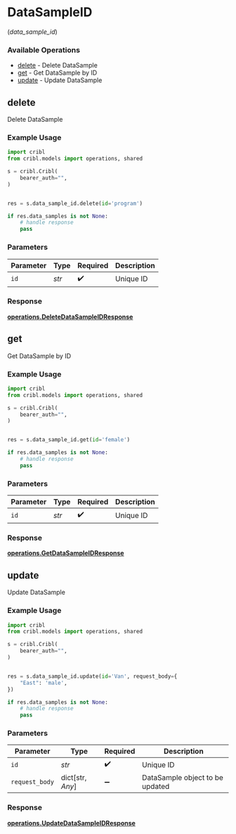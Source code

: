 # DataSampleID
(*data_sample_id*)

### Available Operations

* [delete](#delete) - Delete DataSample
* [get](#get) - Get DataSample by ID
* [update](#update) - Update DataSample

## delete

Delete DataSample

### Example Usage

```python
import cribl
from cribl.models import operations, shared

s = cribl.Cribl(
    bearer_auth="",
)


res = s.data_sample_id.delete(id='program')

if res.data_samples is not None:
    # handle response
    pass
```

### Parameters

| Parameter          | Type               | Required           | Description        |
| ------------------ | ------------------ | ------------------ | ------------------ |
| `id`               | *str*              | :heavy_check_mark: | Unique ID          |


### Response

**[operations.DeleteDataSampleIDResponse](../../models/operations/deletedatasampleidresponse.md)**


## get

Get DataSample by ID

### Example Usage

```python
import cribl
from cribl.models import operations, shared

s = cribl.Cribl(
    bearer_auth="",
)


res = s.data_sample_id.get(id='female')

if res.data_samples is not None:
    # handle response
    pass
```

### Parameters

| Parameter          | Type               | Required           | Description        |
| ------------------ | ------------------ | ------------------ | ------------------ |
| `id`               | *str*              | :heavy_check_mark: | Unique ID          |


### Response

**[operations.GetDataSampleIDResponse](../../models/operations/getdatasampleidresponse.md)**


## update

Update DataSample

### Example Usage

```python
import cribl
from cribl.models import operations, shared

s = cribl.Cribl(
    bearer_auth="",
)


res = s.data_sample_id.update(id='Van', request_body={
    "East": 'male',
})

if res.data_samples is not None:
    # handle response
    pass
```

### Parameters

| Parameter                       | Type                            | Required                        | Description                     |
| ------------------------------- | ------------------------------- | ------------------------------- | ------------------------------- |
| `id`                            | *str*                           | :heavy_check_mark:              | Unique ID                       |
| `request_body`                  | dict[str, *Any*]                | :heavy_minus_sign:              | DataSample object to be updated |


### Response

**[operations.UpdateDataSampleIDResponse](../../models/operations/updatedatasampleidresponse.md)**

